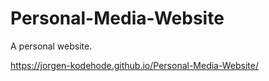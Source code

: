 # Personal-Media-Website
A personal website.

https://jorgen-kodehode.github.io/Personal-Media-Website/

